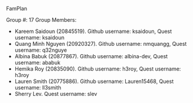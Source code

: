 FamPlan

Group #: 17
Group Members: 
- Kareem Saidoun (20845519). Github username: ksaidoun, Quest username: ksaidoun
- Quang Minh Nguyen (20920327). Github username: nmquangg, Quest username: q32nguye
- Albina Babuk (20877867). Github username: albina-dev, Quest username: ababuk
- Hemika Roy (20835090). Github username: h3roy, Quest username: h3roy
- Lauren Smith (20775886). Github username: Lauren15468, Quest username: ll3smith
- Sherry Lev. Quest username: slev
